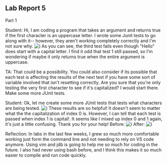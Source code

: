 ## Lab Report 5
Part 1

Student: Hi, I am coding a program that takes an argument and returns true if the
first character is an uppercase letter. I wrote some Junit tests to go along with it--
however, they aren't working completely correctly and I'm not sure why.
![i](IMG_4080)
As you can see, the third test fails even though "Hello" does start with a capital
letter. I find it odd that test 1 still passed, so I'm wondering if maybe it only returns
true when the entire argument is uppercase.

TA: That could be a possibility. You could also consider if its possible that each
test is affecting the results of the next test if you have some sort of variable involved that
isn't resetting correctly. Are you sure that you're only testing the very first character to see if
it's capitalized? I would start there. Make some more JUnit tests.

Student: Ok, let me create some more JUnit tests that tests what characters are being tested.
![i](IMG_4081)
These results are so helpful! It doesn't seem to matter what the the capitalization of index 0 is.
However, I can tell that each test is passed when index 1 is capital!. It seems like I mixed up index 0 and 1 again,
it's just a little confusing. Thank you for your help!
Before: 
![i](IMG_4082)
After: 
![i](IMG_4083)



Reflection: In labs in the last few weeks, I grew so much more comfortable working just form the command line
and not needing to rely on VS code anymore. Using vim and jdb is going to help me so much for coding in the future.
I also had never using bash before, and I think this makes it so much easier to compile and run code quickly.
